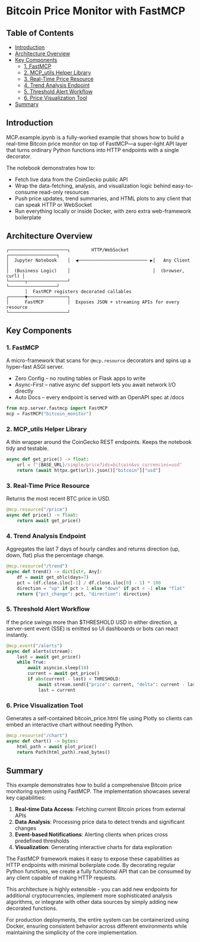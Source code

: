 # Bitcoin Price Monitor with FastMCP

## Table of Contents
- [Introduction](#introduction)
- [Architecture Overview](#architecture-overview)
- [Key Components](#key-components)
  - [1. FastMCP](#1-fastmcp)
  - [2. MCP_utils Helper Library](#2-mcp_utils-helper-library)
  - [3. Real-Time Price Resource](#3-real-time-price-resource)
  - [4. Trend Analysis Endpoint](#4-trend-analysis-endpoint)
  - [5. Threshold Alert Workflow](#5-threshold-alert-workflow)
  - [6. Price Visualization Tool](#6-price-visualization-tool)
- [Summary](#summary)

## Introduction

MCP.example.ipynb is a fully-worked example that shows how to build a real-time Bitcoin price monitor on top of FastMCP—a super-light API layer that turns ordinary Python functions into HTTP endpoints with a single decorator.

The notebook demonstrates how to:
- Fetch live data from the CoinGecko public API
- Wrap the data-fetching, analysis, and visualization logic behind easy-to-consume read-only resources
- Push price updates, trend summaries, and HTML plots to any client that can speak HTTP or WebSocket
- Run everything locally or inside Docker, with zero extra web-framework boilerplate

## Architecture Overview

```
┌──────────────────────┐        HTTP/WebSocket         ┌──────────────────┐
│  Jupyter Notebook    │  ◀────────────────────────── ▶│   Any Client     │
│  (Business Logic)    │                               │  (browser, curl) │
└──────┬───────────────┘                               └──────────────────┘
       │  FastMCP registers decorated callables
┌──────▼───────────────┐
│      FastMCP         │  Exposes JSON + streaming APIs for every resource
└──────────────────────┘
```

## Key Components

### 1. FastMCP

A micro-framework that scans for `@mcp.resource` decorators and spins up a hyper-fast ASGI server.
- Zero Config – no routing tables or Flask apps to write
- Async-First – native async def support lets you await network I/O directly
- Auto Docs – every endpoint is served with an OpenAPI spec at /docs

```python
from mcp.server.fastmcp import FastMCP
mcp = FastMCP("bitcoin_monitor")
```

### 2. MCP_utils Helper Library

A thin wrapper around the CoinGecko REST endpoints. Keeps the notebook tidy and testable.

```python
async def get_price() -> float:
    url = f"{BASE_URL}/simple/price?ids=bitcoin&vs_currencies=usd"
    return (await httpx.get(url)).json()["bitcoin"]["usd"]
```

### 3. Real-Time Price Resource

Returns the most recent BTC price in USD.

```python
@mcp.resource("/price")
async def price() -> float:
    return await get_price()
```

### 4. Trend Analysis Endpoint

Aggregates the last 7 days of hourly candles and returns direction (up, down, flat) plus the percentage change.

```python
@mcp.resource("/trend")
async def trend() -> dict[str, Any]:
    df = await get_ohlc(days=7)
    pct = (df.close.iloc[-1] / df.close.iloc[0] - 1) * 100
    direction = "up" if pct > 1 else "down" if pct < -1 else "flat"
    return {"pct_change": pct, "direction": direction}
```

### 5. Threshold Alert Workflow

If the price swings more than $THRESHOLD USD in either direction, a server-sent event (SSE) is emitted so UI dashboards or bots can react instantly.

```python
@mcp.event("/alerts")
async def alerts(stream):
    last = await get_price()
    while True:
        await asyncio.sleep(10)
        current = await get_price()
        if abs(current - last) > THRESHOLD:
            await stream.send({"price": current, "delta": current - last})
            last = current
```

### 6. Price Visualization Tool

Generates a self-contained bitcoin_price.html file using Plotly so clients can embed an interactive chart without needing Python.

```python
@mcp.resource("/chart")
async def chart() -> bytes:
    html_path = await plot_price()
    return Path(html_path).read_bytes()
```

## Summary

This example demonstrates how to build a comprehensive Bitcoin price monitoring system using FastMCP. The implementation showcases several key capabilities:

1. **Real-time Data Access**: Fetching current Bitcoin prices from external APIs
2. **Data Analysis**: Processing price data to detect trends and significant changes
3. **Event-based Notifications**: Alerting clients when prices cross predefined thresholds
4. **Visualization**: Generating interactive charts for data exploration

The FastMCP framework makes it easy to expose these capabilities as HTTP endpoints with minimal boilerplate code. By decorating regular Python functions, we create a fully functional API that can be consumed by any client capable of making HTTP requests.

This architecture is highly extensible - you can add new endpoints for additional cryptocurrencies, implement more sophisticated analysis algorithms, or integrate with other data sources by simply adding new decorated functions.

For production deployments, the entire system can be containerized using Docker, ensuring consistent behavior across different environments while maintaining the simplicity of the core implementation.



